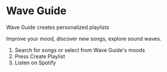 # Wave Guide
Wave Guide creates personalized playlists

Improve your mood, discover new songs, explore sound waves.

1. Search for songs or select from Wave Guide's moods
2. Press Create Playlist
3. Listen on Spotify
